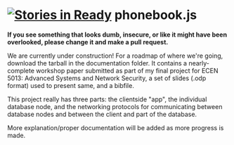 [![Stories in Ready](https://badge.waffle.io/kaoudis/phonebook.js.png?label=ready&title=Ready)](https://waffle.io/kaoudis/phonebook.js)
phonebook.js
============

**If you see something that looks dumb, insecure, or like it might have been overlooked, please change it and make a pull request.**

We are currently under construction! For a roadmap of where we're going, download the tarball in the documentation folder. It contains a nearly-complete workshop paper submitted as part of my final project for ECEN 5013: Advanced Systems and Network Security, a set of slides (.odp format) used to present same, and a bibfile. 

This project really has three parts: the clientside "app", the individual database node, and the networking protocols for communicating between database nodes and between the client and part of the database.

More explanation/proper documentation will be added as more progress is made.
